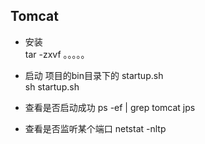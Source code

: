 ## Tomcat
- 安装  
tar -zxvf 。。。。。

- 启动  项目的bin目录下的 startup.sh   
sh startup.sh

- 查看是否启动成功
ps -ef | grep tomcat
jps

- 查看是否监听某个端口
netstat -nltp
